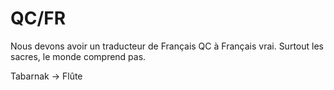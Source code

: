 # QC/FR

Nous devons avoir un traducteur de Français QC à Français vrai.
Surtout les sacres, le monde comprend pas.

Tabarnak -> Flûte

